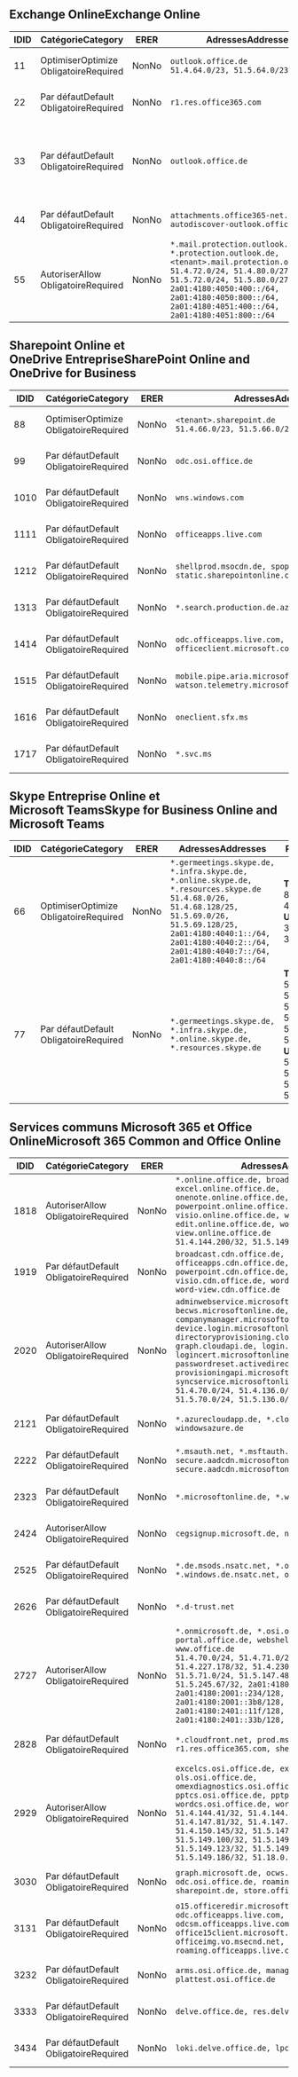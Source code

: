 <!--THIS FILE IS AUTOMATICALLY GENERATED. MANUAL CHANGES WILL BE OVERWRITTEN.-->
<!--Please contact the Office 365 Endpoints team with any questions.-->
<!--Germany endpoints version 2019010700-->
<!--File generated 2019-01-07 11:00:21.5589-->

## <a name="exchange-online"></a><span data-ttu-id="3af74-101">Exchange Online</span><span class="sxs-lookup"><span data-stu-id="3af74-101">Exchange Online</span></span>

<span data-ttu-id="3af74-102">ID</span><span class="sxs-lookup"><span data-stu-id="3af74-102">ID</span></span> | <span data-ttu-id="3af74-103">Catégorie</span><span class="sxs-lookup"><span data-stu-id="3af74-103">Category</span></span> | <span data-ttu-id="3af74-104">ER</span><span class="sxs-lookup"><span data-stu-id="3af74-104">ER</span></span> | <span data-ttu-id="3af74-105">Adresses</span><span class="sxs-lookup"><span data-stu-id="3af74-105">Addresses</span></span> | <span data-ttu-id="3af74-106">Ports</span><span class="sxs-lookup"><span data-stu-id="3af74-106">Ports</span></span>
-- | -------------------- | -- | ------------------------------------------------------------------------------------------------------------------------------------------------------------------------------------------------------------------------------------------------------------ | -------------------------------
<span data-ttu-id="3af74-107">1</span><span class="sxs-lookup"><span data-stu-id="3af74-107">1</span></span> | <span data-ttu-id="3af74-108">Optimiser</span><span class="sxs-lookup"><span data-stu-id="3af74-108">Optimize</span></span><BR><span data-ttu-id="3af74-109">Obligatoire</span><span class="sxs-lookup"><span data-stu-id="3af74-109">Required</span></span> | <span data-ttu-id="3af74-110">Non</span><span class="sxs-lookup"><span data-stu-id="3af74-110">No</span></span> | `outlook.office.de`<BR>`51.4.64.0/23, 51.5.64.0/23` | <span data-ttu-id="3af74-111">**TCP :** 443, 80</span><span class="sxs-lookup"><span data-stu-id="3af74-111">**TCP:** 443, 80</span></span>
<span data-ttu-id="3af74-112">2</span><span class="sxs-lookup"><span data-stu-id="3af74-112">2</span></span> | <span data-ttu-id="3af74-113">Par défaut</span><span class="sxs-lookup"><span data-stu-id="3af74-113">Default</span></span><BR><span data-ttu-id="3af74-114">Obligatoire</span><span class="sxs-lookup"><span data-stu-id="3af74-114">Required</span></span> | <span data-ttu-id="3af74-115">Non</span><span class="sxs-lookup"><span data-stu-id="3af74-115">No</span></span> | `r1.res.office365.com` | <span data-ttu-id="3af74-116">**TCP :** 443, 80</span><span class="sxs-lookup"><span data-stu-id="3af74-116">**TCP:** 443, 80</span></span>
<span data-ttu-id="3af74-117">3</span><span class="sxs-lookup"><span data-stu-id="3af74-117">3</span></span> | <span data-ttu-id="3af74-118">Par défaut</span><span class="sxs-lookup"><span data-stu-id="3af74-118">Default</span></span><BR><span data-ttu-id="3af74-119">Obligatoire</span><span class="sxs-lookup"><span data-stu-id="3af74-119">Required</span></span> | <span data-ttu-id="3af74-120">Non</span><span class="sxs-lookup"><span data-stu-id="3af74-120">No</span></span> | `outlook.office.de` | <span data-ttu-id="3af74-121">**TCP :** 143, 25, 587, 993, 995</span><span class="sxs-lookup"><span data-stu-id="3af74-121">**TCP:** 143, 25, 587, 993, 995</span></span>
<span data-ttu-id="3af74-122">4</span><span class="sxs-lookup"><span data-stu-id="3af74-122">4</span></span> | <span data-ttu-id="3af74-123">Par défaut</span><span class="sxs-lookup"><span data-stu-id="3af74-123">Default</span></span><BR><span data-ttu-id="3af74-124">Obligatoire</span><span class="sxs-lookup"><span data-stu-id="3af74-124">Required</span></span> | <span data-ttu-id="3af74-125">Non</span><span class="sxs-lookup"><span data-stu-id="3af74-125">No</span></span> | `attachments.office365-net.de, autodiscover-outlook.office.de` | <span data-ttu-id="3af74-126">**TCP :** 443, 80</span><span class="sxs-lookup"><span data-stu-id="3af74-126">**TCP:** 443, 80</span></span>
<span data-ttu-id="3af74-127">5</span><span class="sxs-lookup"><span data-stu-id="3af74-127">5</span></span> | <span data-ttu-id="3af74-128">Autoriser</span><span class="sxs-lookup"><span data-stu-id="3af74-128">Allow</span></span><BR><span data-ttu-id="3af74-129">Obligatoire</span><span class="sxs-lookup"><span data-stu-id="3af74-129">Required</span></span> | <span data-ttu-id="3af74-130">Non</span><span class="sxs-lookup"><span data-stu-id="3af74-130">No</span></span> | `*.mail.protection.outlook.de, *.protection.outlook.de, <tenant>.mail.protection.outlook.de`<BR>`51.4.72.0/24, 51.4.80.0/27, 51.5.72.0/24, 51.5.80.0/27, 2a01:4180:4050:400::/64, 2a01:4180:4050:800::/64, 2a01:4180:4051:400::/64, 2a01:4180:4051:800::/64` | <span data-ttu-id="3af74-131">**TCP :** 25, 443</span><span class="sxs-lookup"><span data-stu-id="3af74-131">**TCP:** 25, 443</span></span>

## <a name="sharepoint-online-and-onedrive-for-business"></a><span data-ttu-id="3af74-132">Sharepoint Online et OneDrive Entreprise</span><span class="sxs-lookup"><span data-stu-id="3af74-132">SharePoint Online and OneDrive for Business</span></span>

<span data-ttu-id="3af74-133">ID</span><span class="sxs-lookup"><span data-stu-id="3af74-133">ID</span></span> | <span data-ttu-id="3af74-134">Catégorie</span><span class="sxs-lookup"><span data-stu-id="3af74-134">Category</span></span> | <span data-ttu-id="3af74-135">ER</span><span class="sxs-lookup"><span data-stu-id="3af74-135">ER</span></span> | <span data-ttu-id="3af74-136">Adresses</span><span class="sxs-lookup"><span data-stu-id="3af74-136">Addresses</span></span> | <span data-ttu-id="3af74-137">Ports</span><span class="sxs-lookup"><span data-stu-id="3af74-137">Ports</span></span>
-- | -------------------- | -- | ------------------------------------------------------------------------------ | ----------------
<span data-ttu-id="3af74-138">8</span><span class="sxs-lookup"><span data-stu-id="3af74-138">8</span></span> | <span data-ttu-id="3af74-139">Optimiser</span><span class="sxs-lookup"><span data-stu-id="3af74-139">Optimize</span></span><BR><span data-ttu-id="3af74-140">Obligatoire</span><span class="sxs-lookup"><span data-stu-id="3af74-140">Required</span></span> | <span data-ttu-id="3af74-141">Non</span><span class="sxs-lookup"><span data-stu-id="3af74-141">No</span></span> | `<tenant>.sharepoint.de`<BR>`51.4.66.0/23, 51.5.66.0/23` | <span data-ttu-id="3af74-142">**TCP :** 443, 80</span><span class="sxs-lookup"><span data-stu-id="3af74-142">**TCP:** 443, 80</span></span>
<span data-ttu-id="3af74-143">9</span><span class="sxs-lookup"><span data-stu-id="3af74-143">9</span></span> | <span data-ttu-id="3af74-144">Par défaut</span><span class="sxs-lookup"><span data-stu-id="3af74-144">Default</span></span><BR><span data-ttu-id="3af74-145">Obligatoire</span><span class="sxs-lookup"><span data-stu-id="3af74-145">Required</span></span> | <span data-ttu-id="3af74-146">Non</span><span class="sxs-lookup"><span data-stu-id="3af74-146">No</span></span> | `odc.osi.office.de` | <span data-ttu-id="3af74-147">**TCP :** 443, 80</span><span class="sxs-lookup"><span data-stu-id="3af74-147">**TCP:** 443, 80</span></span>
<span data-ttu-id="3af74-148">10</span><span class="sxs-lookup"><span data-stu-id="3af74-148">10</span></span> | <span data-ttu-id="3af74-149">Par défaut</span><span class="sxs-lookup"><span data-stu-id="3af74-149">Default</span></span><BR><span data-ttu-id="3af74-150">Obligatoire</span><span class="sxs-lookup"><span data-stu-id="3af74-150">Required</span></span> | <span data-ttu-id="3af74-151">Non</span><span class="sxs-lookup"><span data-stu-id="3af74-151">No</span></span> | `wns.windows.com` | <span data-ttu-id="3af74-152">**TCP :** 443, 80</span><span class="sxs-lookup"><span data-stu-id="3af74-152">**TCP:** 443, 80</span></span>
<span data-ttu-id="3af74-153">11</span><span class="sxs-lookup"><span data-stu-id="3af74-153">11</span></span> | <span data-ttu-id="3af74-154">Par défaut</span><span class="sxs-lookup"><span data-stu-id="3af74-154">Default</span></span><BR><span data-ttu-id="3af74-155">Obligatoire</span><span class="sxs-lookup"><span data-stu-id="3af74-155">Required</span></span> | <span data-ttu-id="3af74-156">Non</span><span class="sxs-lookup"><span data-stu-id="3af74-156">No</span></span> | `officeapps.live.com` | <span data-ttu-id="3af74-157">**TCP :** 443, 80</span><span class="sxs-lookup"><span data-stu-id="3af74-157">**TCP:** 443, 80</span></span>
<span data-ttu-id="3af74-158">12</span><span class="sxs-lookup"><span data-stu-id="3af74-158">12</span></span> | <span data-ttu-id="3af74-159">Par défaut</span><span class="sxs-lookup"><span data-stu-id="3af74-159">Default</span></span><BR><span data-ttu-id="3af74-160">Obligatoire</span><span class="sxs-lookup"><span data-stu-id="3af74-160">Required</span></span> | <span data-ttu-id="3af74-161">Non</span><span class="sxs-lookup"><span data-stu-id="3af74-161">No</span></span> | `shellprod.msocdn.de, spoprod-a.akamaihd.net, static.sharepointonline.com` | <span data-ttu-id="3af74-162">**TCP :** 443, 80</span><span class="sxs-lookup"><span data-stu-id="3af74-162">**TCP:** 443, 80</span></span>
<span data-ttu-id="3af74-163">13</span><span class="sxs-lookup"><span data-stu-id="3af74-163">13</span></span> | <span data-ttu-id="3af74-164">Par défaut</span><span class="sxs-lookup"><span data-stu-id="3af74-164">Default</span></span><BR><span data-ttu-id="3af74-165">Obligatoire</span><span class="sxs-lookup"><span data-stu-id="3af74-165">Required</span></span> | <span data-ttu-id="3af74-166">Non</span><span class="sxs-lookup"><span data-stu-id="3af74-166">No</span></span> | `*.search.production.de.azuretrafficmanager.de` | <span data-ttu-id="3af74-167">**TCP :** 443</span><span class="sxs-lookup"><span data-stu-id="3af74-167">**TCP:** 443</span></span>
<span data-ttu-id="3af74-168">14</span><span class="sxs-lookup"><span data-stu-id="3af74-168">14</span></span> | <span data-ttu-id="3af74-169">Par défaut</span><span class="sxs-lookup"><span data-stu-id="3af74-169">Default</span></span><BR><span data-ttu-id="3af74-170">Obligatoire</span><span class="sxs-lookup"><span data-stu-id="3af74-170">Required</span></span> | <span data-ttu-id="3af74-171">Non</span><span class="sxs-lookup"><span data-stu-id="3af74-171">No</span></span> | `odc.officeapps.live.com, officeclient.microsoft.com` | <span data-ttu-id="3af74-172">**TCP :** 443, 80</span><span class="sxs-lookup"><span data-stu-id="3af74-172">**TCP:** 443, 80</span></span>
<span data-ttu-id="3af74-173">15</span><span class="sxs-lookup"><span data-stu-id="3af74-173">15</span></span> | <span data-ttu-id="3af74-174">Par défaut</span><span class="sxs-lookup"><span data-stu-id="3af74-174">Default</span></span><BR><span data-ttu-id="3af74-175">Obligatoire</span><span class="sxs-lookup"><span data-stu-id="3af74-175">Required</span></span> | <span data-ttu-id="3af74-176">Non</span><span class="sxs-lookup"><span data-stu-id="3af74-176">No</span></span> | `mobile.pipe.aria.microsoft.com, ssw.live.com, watson.telemetry.microsoft.com` | <span data-ttu-id="3af74-177">**TCP :** 443, 80</span><span class="sxs-lookup"><span data-stu-id="3af74-177">**TCP:** 443, 80</span></span>
<span data-ttu-id="3af74-178">16</span><span class="sxs-lookup"><span data-stu-id="3af74-178">16</span></span> | <span data-ttu-id="3af74-179">Par défaut</span><span class="sxs-lookup"><span data-stu-id="3af74-179">Default</span></span><BR><span data-ttu-id="3af74-180">Obligatoire</span><span class="sxs-lookup"><span data-stu-id="3af74-180">Required</span></span> | <span data-ttu-id="3af74-181">Non</span><span class="sxs-lookup"><span data-stu-id="3af74-181">No</span></span> | `oneclient.sfx.ms` | <span data-ttu-id="3af74-182">**TCP :** 443, 80</span><span class="sxs-lookup"><span data-stu-id="3af74-182">**TCP:** 443, 80</span></span>
<span data-ttu-id="3af74-183">17</span><span class="sxs-lookup"><span data-stu-id="3af74-183">17</span></span> | <span data-ttu-id="3af74-184">Par défaut</span><span class="sxs-lookup"><span data-stu-id="3af74-184">Default</span></span><BR><span data-ttu-id="3af74-185">Obligatoire</span><span class="sxs-lookup"><span data-stu-id="3af74-185">Required</span></span> | <span data-ttu-id="3af74-186">Non</span><span class="sxs-lookup"><span data-stu-id="3af74-186">No</span></span> | `*.svc.ms` | <span data-ttu-id="3af74-187">**TCP :** 443, 80</span><span class="sxs-lookup"><span data-stu-id="3af74-187">**TCP:** 443, 80</span></span>

## <a name="skype-for-business-online-and-microsoft-teams"></a><span data-ttu-id="3af74-188">Skype Entreprise Online et Microsoft Teams</span><span class="sxs-lookup"><span data-stu-id="3af74-188">Skype for Business Online and Microsoft Teams</span></span>

<span data-ttu-id="3af74-189">ID</span><span class="sxs-lookup"><span data-stu-id="3af74-189">ID</span></span> | <span data-ttu-id="3af74-190">Catégorie</span><span class="sxs-lookup"><span data-stu-id="3af74-190">Category</span></span> | <span data-ttu-id="3af74-191">ER</span><span class="sxs-lookup"><span data-stu-id="3af74-191">ER</span></span> | <span data-ttu-id="3af74-192">Adresses</span><span class="sxs-lookup"><span data-stu-id="3af74-192">Addresses</span></span> | <span data-ttu-id="3af74-193">Ports</span><span class="sxs-lookup"><span data-stu-id="3af74-193">Ports</span></span>
-- | -------------------- | -- | ----------------------------------------------------------------------------------------------------------------------------------------------------------------------------------------------------------------------------------------------- | --------------------------------------------------
<span data-ttu-id="3af74-194">6</span><span class="sxs-lookup"><span data-stu-id="3af74-194">6</span></span> | <span data-ttu-id="3af74-195">Optimiser</span><span class="sxs-lookup"><span data-stu-id="3af74-195">Optimize</span></span><BR><span data-ttu-id="3af74-196">Obligatoire</span><span class="sxs-lookup"><span data-stu-id="3af74-196">Required</span></span> | <span data-ttu-id="3af74-197">Non</span><span class="sxs-lookup"><span data-stu-id="3af74-197">No</span></span> | `*.germeetings.skype.de, *.infra.skype.de, *.online.skype.de, *.resources.skype.de`<BR>`51.4.68.0/26, 51.4.68.128/25, 51.5.69.0/26, 51.5.69.128/25, 2a01:4180:4040:1::/64, 2a01:4180:4040:2::/64, 2a01:4180:4040:7::/64, 2a01:4180:4040:8::/64` | <span data-ttu-id="3af74-198">**TCP :** 443, 80</span><span class="sxs-lookup"><span data-stu-id="3af74-198">**TCP:** 443, 80</span></span><BR><span data-ttu-id="3af74-199">**UDP :** 3478</span><span class="sxs-lookup"><span data-stu-id="3af74-199">**UDP:** 3478</span></span>
<span data-ttu-id="3af74-200">7</span><span class="sxs-lookup"><span data-stu-id="3af74-200">7</span></span> | <span data-ttu-id="3af74-201">Par défaut</span><span class="sxs-lookup"><span data-stu-id="3af74-201">Default</span></span><BR><span data-ttu-id="3af74-202">Obligatoire</span><span class="sxs-lookup"><span data-stu-id="3af74-202">Required</span></span> | <span data-ttu-id="3af74-203">Non</span><span class="sxs-lookup"><span data-stu-id="3af74-203">No</span></span> | `*.germeetings.skype.de, *.infra.skype.de, *.online.skype.de, *.resources.skype.de` | <span data-ttu-id="3af74-204">**TCP :** 5061, 50000-59999</span><span class="sxs-lookup"><span data-stu-id="3af74-204">**TCP:** 5061, 50000-59999</span></span><BR><span data-ttu-id="3af74-205">**UDP :** 50000-59999</span><span class="sxs-lookup"><span data-stu-id="3af74-205">**UDP:** 50000-59999</span></span>

## <a name="microsoft-365-common-and-office-online"></a><span data-ttu-id="3af74-206">Services communs Microsoft 365 et Office Online</span><span class="sxs-lookup"><span data-stu-id="3af74-206">Microsoft 365 Common and Office Online</span></span>

<span data-ttu-id="3af74-207">ID</span><span class="sxs-lookup"><span data-stu-id="3af74-207">ID</span></span> | <span data-ttu-id="3af74-208">Catégorie</span><span class="sxs-lookup"><span data-stu-id="3af74-208">Category</span></span> | <span data-ttu-id="3af74-209">ER</span><span class="sxs-lookup"><span data-stu-id="3af74-209">ER</span></span> | <span data-ttu-id="3af74-210">Adresses</span><span class="sxs-lookup"><span data-stu-id="3af74-210">Addresses</span></span> | <span data-ttu-id="3af74-211">Ports</span><span class="sxs-lookup"><span data-stu-id="3af74-211">Ports</span></span>
-- | ------------------- | -- | ---------------------------------------------------------------------------------------------------------------------------------------------------------------------------------------------------------------------------------------------------------------------------------------------------------------------------------------------------------------------------------------------------------------------------------------------------------------------------------- | ----------------
<span data-ttu-id="3af74-212">18</span><span class="sxs-lookup"><span data-stu-id="3af74-212">18</span></span> | <span data-ttu-id="3af74-213">Autoriser</span><span class="sxs-lookup"><span data-stu-id="3af74-213">Allow</span></span><BR><span data-ttu-id="3af74-214">Obligatoire</span><span class="sxs-lookup"><span data-stu-id="3af74-214">Required</span></span> | <span data-ttu-id="3af74-215">Non</span><span class="sxs-lookup"><span data-stu-id="3af74-215">No</span></span> | `*.online.office.de, broadcast.online.office.de, excel.online.office.de, onenote.online.office.de, powerpoint.online.office.de, visio.online.office.de, word-edit.online.office.de, word-view.online.office.de`<BR>`51.4.144.200/32, 51.5.149.3/32, 51.18.16.0/23` | <span data-ttu-id="3af74-216">**TCP :** 443</span><span class="sxs-lookup"><span data-stu-id="3af74-216">**TCP:** 443</span></span>
<span data-ttu-id="3af74-217">19</span><span class="sxs-lookup"><span data-stu-id="3af74-217">19</span></span> | <span data-ttu-id="3af74-218">Par défaut</span><span class="sxs-lookup"><span data-stu-id="3af74-218">Default</span></span><BR><span data-ttu-id="3af74-219">Obligatoire</span><span class="sxs-lookup"><span data-stu-id="3af74-219">Required</span></span> | <span data-ttu-id="3af74-220">Non</span><span class="sxs-lookup"><span data-stu-id="3af74-220">No</span></span> | `broadcast.cdn.office.de, excel.cdn.office.de, officeapps.cdn.office.de, onenote.cdn.office.de, powerpoint.cdn.office.de, view.cdn.office.de, visio.cdn.office.de, word-edit.cdn.office.de, word-view.cdn.office.de` | <span data-ttu-id="3af74-221">**TCP :** 443</span><span class="sxs-lookup"><span data-stu-id="3af74-221">**TCP:** 443</span></span>
<span data-ttu-id="3af74-222">20</span><span class="sxs-lookup"><span data-stu-id="3af74-222">20</span></span> | <span data-ttu-id="3af74-223">Autoriser</span><span class="sxs-lookup"><span data-stu-id="3af74-223">Allow</span></span><BR><span data-ttu-id="3af74-224">Obligatoire</span><span class="sxs-lookup"><span data-stu-id="3af74-224">Required</span></span> | <span data-ttu-id="3af74-225">Non</span><span class="sxs-lookup"><span data-stu-id="3af74-225">No</span></span> | `adminwebservice.microsoftonline.de, becws.microsoftonline.de, companymanager.microsoftonline.de, device.login.microsoftonline.de, directoryprovisioning.cloudapi.de, graph.cloudapi.de, login.microsoftonline.de, logincert.microsoftonline.de, pas.cloudapi.de, passwordreset.activedirectory.microsoftazure.de, provisioningapi.microsoftonline.de, syncservice.microsoftonline.de`<BR>`51.4.70.0/24, 51.4.136.0/24, 51.4.144.0/24, 51.5.70.0/24, 51.5.136.0/24, 51.5.144.0/24` | <span data-ttu-id="3af74-226">**TCP :** 443, 80</span><span class="sxs-lookup"><span data-stu-id="3af74-226">**TCP:** 443, 80</span></span>
<span data-ttu-id="3af74-227">21</span><span class="sxs-lookup"><span data-stu-id="3af74-227">21</span></span> | <span data-ttu-id="3af74-228">Par défaut</span><span class="sxs-lookup"><span data-stu-id="3af74-228">Default</span></span><BR><span data-ttu-id="3af74-229">Obligatoire</span><span class="sxs-lookup"><span data-stu-id="3af74-229">Required</span></span> | <span data-ttu-id="3af74-230">Non</span><span class="sxs-lookup"><span data-stu-id="3af74-230">No</span></span> | `*.azurecloudapp.de, *.cloudapi.de, *.windows.de, windowsazure.de` | <span data-ttu-id="3af74-231">**TCP :** 443, 80</span><span class="sxs-lookup"><span data-stu-id="3af74-231">**TCP:** 443, 80</span></span>
<span data-ttu-id="3af74-232">22</span><span class="sxs-lookup"><span data-stu-id="3af74-232">22</span></span> | <span data-ttu-id="3af74-233">Par défaut</span><span class="sxs-lookup"><span data-stu-id="3af74-233">Default</span></span><BR><span data-ttu-id="3af74-234">Obligatoire</span><span class="sxs-lookup"><span data-stu-id="3af74-234">Required</span></span> | <span data-ttu-id="3af74-235">Non</span><span class="sxs-lookup"><span data-stu-id="3af74-235">No</span></span> | `*.msauth.net, *.msftauth.net, secure.aadcdn.microsoftonline-p.com, secure.aadcdn.microsoftonline-p.de` | <span data-ttu-id="3af74-236">**TCP :** 443, 80</span><span class="sxs-lookup"><span data-stu-id="3af74-236">**TCP:** 443, 80</span></span>
<span data-ttu-id="3af74-237">23</span><span class="sxs-lookup"><span data-stu-id="3af74-237">23</span></span> | <span data-ttu-id="3af74-238">Par défaut</span><span class="sxs-lookup"><span data-stu-id="3af74-238">Default</span></span><BR><span data-ttu-id="3af74-239">Obligatoire</span><span class="sxs-lookup"><span data-stu-id="3af74-239">Required</span></span> | <span data-ttu-id="3af74-240">Non</span><span class="sxs-lookup"><span data-stu-id="3af74-240">No</span></span> | `*.microsoftonline.de, *.windows.net` | <span data-ttu-id="3af74-241">**TCP :** 443, 80</span><span class="sxs-lookup"><span data-stu-id="3af74-241">**TCP:** 443, 80</span></span>
<span data-ttu-id="3af74-242">24</span><span class="sxs-lookup"><span data-stu-id="3af74-242">24</span></span> | <span data-ttu-id="3af74-243">Autoriser</span><span class="sxs-lookup"><span data-stu-id="3af74-243">Allow</span></span><BR><span data-ttu-id="3af74-244">Obligatoire</span><span class="sxs-lookup"><span data-stu-id="3af74-244">Required</span></span> | <span data-ttu-id="3af74-245">Non</span><span class="sxs-lookup"><span data-stu-id="3af74-245">No</span></span> | `cegsignup.microsoft.de, negsignup.microsoft.de` | <span data-ttu-id="3af74-246">**TCP :** 443, 80</span><span class="sxs-lookup"><span data-stu-id="3af74-246">**TCP:** 443, 80</span></span>
<span data-ttu-id="3af74-247">25</span><span class="sxs-lookup"><span data-stu-id="3af74-247">25</span></span> | <span data-ttu-id="3af74-248">Par défaut</span><span class="sxs-lookup"><span data-stu-id="3af74-248">Default</span></span><BR><span data-ttu-id="3af74-249">Obligatoire</span><span class="sxs-lookup"><span data-stu-id="3af74-249">Required</span></span> | <span data-ttu-id="3af74-250">Non</span><span class="sxs-lookup"><span data-stu-id="3af74-250">No</span></span> | `*.de.msods.nsatc.net, *.office.de.akadns.net, *.windows.de.nsatc.net, officehome.msocdn.de` | <span data-ttu-id="3af74-251">**TCP :** 443, 80</span><span class="sxs-lookup"><span data-stu-id="3af74-251">**TCP:** 443, 80</span></span>
<span data-ttu-id="3af74-252">26</span><span class="sxs-lookup"><span data-stu-id="3af74-252">26</span></span> | <span data-ttu-id="3af74-253">Par défaut</span><span class="sxs-lookup"><span data-stu-id="3af74-253">Default</span></span><BR><span data-ttu-id="3af74-254">Obligatoire</span><span class="sxs-lookup"><span data-stu-id="3af74-254">Required</span></span> | <span data-ttu-id="3af74-255">Non</span><span class="sxs-lookup"><span data-stu-id="3af74-255">No</span></span> | `*.d-trust.net` | <span data-ttu-id="3af74-256">**TCP :** 443, 80</span><span class="sxs-lookup"><span data-stu-id="3af74-256">**TCP:** 443, 80</span></span>
<span data-ttu-id="3af74-257">27</span><span class="sxs-lookup"><span data-stu-id="3af74-257">27</span></span> | <span data-ttu-id="3af74-258">Autoriser</span><span class="sxs-lookup"><span data-stu-id="3af74-258">Allow</span></span><BR><span data-ttu-id="3af74-259">Obligatoire</span><span class="sxs-lookup"><span data-stu-id="3af74-259">Required</span></span> | <span data-ttu-id="3af74-260">Non</span><span class="sxs-lookup"><span data-stu-id="3af74-260">No</span></span> | `*.onmicrosoft.de, *.osi.office.de, office.de, portal.office.de, webshell.suite.office.de, www.office.de`<BR>`51.4.70.0/24, 51.4.71.0/24, 51.4.226.115/32, 51.4.227.178/32, 51.4.230.178/32, 51.5.70.0/24, 51.5.71.0/24, 51.5.147.48/32, 51.5.242.163/32, 51.5.245.67/32, 2a01:4180:2001::92/128, 2a01:4180:2001::234/128, 2a01:4180:2001::3b8/128, 2a01:4180:2401::11f/128, 2a01:4180:2401::33b/128, 2a01:4180:2401::55b/128` | <span data-ttu-id="3af74-261">**TCP :** 443, 80</span><span class="sxs-lookup"><span data-stu-id="3af74-261">**TCP:** 443, 80</span></span>
<span data-ttu-id="3af74-262">28</span><span class="sxs-lookup"><span data-stu-id="3af74-262">28</span></span> | <span data-ttu-id="3af74-263">Par défaut</span><span class="sxs-lookup"><span data-stu-id="3af74-263">Default</span></span><BR><span data-ttu-id="3af74-264">Obligatoire</span><span class="sxs-lookup"><span data-stu-id="3af74-264">Required</span></span> | <span data-ttu-id="3af74-265">Non</span><span class="sxs-lookup"><span data-stu-id="3af74-265">No</span></span> | `*.cloudfront.net, prod.msocdn.de, r1.res.office365.com, shellprod.msocdn.de` | <span data-ttu-id="3af74-266">**TCP :** 443, 80</span><span class="sxs-lookup"><span data-stu-id="3af74-266">**TCP:** 443, 80</span></span>
<span data-ttu-id="3af74-267">29</span><span class="sxs-lookup"><span data-stu-id="3af74-267">29</span></span> | <span data-ttu-id="3af74-268">Autoriser</span><span class="sxs-lookup"><span data-stu-id="3af74-268">Allow</span></span><BR><span data-ttu-id="3af74-269">Obligatoire</span><span class="sxs-lookup"><span data-stu-id="3af74-269">Required</span></span> | <span data-ttu-id="3af74-270">Non</span><span class="sxs-lookup"><span data-stu-id="3af74-270">No</span></span> | `excelcs.osi.office.de, excelps.osi.office.de, ols.osi.office.de, omexdiagnostics.osi.office.de, pptcs.osi.office.de, pptps.osi.office.de, wordcs.osi.office.de, wordps.osi.office.de`<BR>`51.4.144.41/32, 51.4.144.174/32, 51.4.145.38/32, 51.4.147.81/32, 51.4.147.233/32, 51.4.148.12/32, 51.4.150.145/32, 51.5.147.242/32, 51.5.149.100/32, 51.5.149.119/32, 51.5.149.123/32, 51.5.149.180/32, 51.5.149.186/32, 51.18.0.0/21` | <span data-ttu-id="3af74-271">**TCP :** 443, 80</span><span class="sxs-lookup"><span data-stu-id="3af74-271">**TCP:** 443, 80</span></span>
<span data-ttu-id="3af74-272">30</span><span class="sxs-lookup"><span data-stu-id="3af74-272">30</span></span> | <span data-ttu-id="3af74-273">Par défaut</span><span class="sxs-lookup"><span data-stu-id="3af74-273">Default</span></span><BR><span data-ttu-id="3af74-274">Obligatoire</span><span class="sxs-lookup"><span data-stu-id="3af74-274">Required</span></span> | <span data-ttu-id="3af74-275">Non</span><span class="sxs-lookup"><span data-stu-id="3af74-275">No</span></span> | `graph.microsoft.de, ocws.osi.office.de, odc.osi.office.de, roaming.osi.office.de, sharepoint.de, store.office.de` | <span data-ttu-id="3af74-276">**TCP :** 443, 80</span><span class="sxs-lookup"><span data-stu-id="3af74-276">**TCP:** 443, 80</span></span>
<span data-ttu-id="3af74-277">31</span><span class="sxs-lookup"><span data-stu-id="3af74-277">31</span></span> | <span data-ttu-id="3af74-278">Par défaut</span><span class="sxs-lookup"><span data-stu-id="3af74-278">Default</span></span><BR><span data-ttu-id="3af74-279">Obligatoire</span><span class="sxs-lookup"><span data-stu-id="3af74-279">Required</span></span> | <span data-ttu-id="3af74-280">Non</span><span class="sxs-lookup"><span data-stu-id="3af74-280">No</span></span> | `o15.officeredir.microsoft.com, odc.officeapps.live.com, odcsm.officeapps.live.com, office.microsoft.com, office15client.microsoft.com, officeimg.vo.msecnd.net, roaming.officeapps.live.com` | <span data-ttu-id="3af74-281">**TCP :** 443, 80</span><span class="sxs-lookup"><span data-stu-id="3af74-281">**TCP:** 443, 80</span></span>
<span data-ttu-id="3af74-282">32</span><span class="sxs-lookup"><span data-stu-id="3af74-282">32</span></span> | <span data-ttu-id="3af74-283">Par défaut</span><span class="sxs-lookup"><span data-stu-id="3af74-283">Default</span></span><BR><span data-ttu-id="3af74-284">Obligatoire</span><span class="sxs-lookup"><span data-stu-id="3af74-284">Required</span></span> | <span data-ttu-id="3af74-285">Non</span><span class="sxs-lookup"><span data-stu-id="3af74-285">No</span></span> | `arms.osi.office.de, manage.osi.office.de, plattest.osi.office.de` | <span data-ttu-id="3af74-286">**TCP :** 443, 80</span><span class="sxs-lookup"><span data-stu-id="3af74-286">**TCP:** 443, 80</span></span>
<span data-ttu-id="3af74-287">33</span><span class="sxs-lookup"><span data-stu-id="3af74-287">33</span></span> | <span data-ttu-id="3af74-288">Par défaut</span><span class="sxs-lookup"><span data-stu-id="3af74-288">Default</span></span><BR><span data-ttu-id="3af74-289">Obligatoire</span><span class="sxs-lookup"><span data-stu-id="3af74-289">Required</span></span> | <span data-ttu-id="3af74-290">Non</span><span class="sxs-lookup"><span data-stu-id="3af74-290">No</span></span> | `delve.office.de, res.delve.office.com` | <span data-ttu-id="3af74-291">**TCP :** 443</span><span class="sxs-lookup"><span data-stu-id="3af74-291">**TCP:** 443</span></span>
<span data-ttu-id="3af74-292">34</span><span class="sxs-lookup"><span data-stu-id="3af74-292">34</span></span> | <span data-ttu-id="3af74-293">Par défaut</span><span class="sxs-lookup"><span data-stu-id="3af74-293">Default</span></span><BR><span data-ttu-id="3af74-294">Obligatoire</span><span class="sxs-lookup"><span data-stu-id="3af74-294">Required</span></span> | <span data-ttu-id="3af74-295">Non</span><span class="sxs-lookup"><span data-stu-id="3af74-295">No</span></span> | `loki.delve.office.de, lpcres.delve.office.com` | <span data-ttu-id="3af74-296">**TCP :** 443</span><span class="sxs-lookup"><span data-stu-id="3af74-296">**TCP:** 443</span></span>
